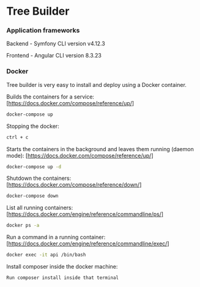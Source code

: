 # Tree Builder

### Application frameworks

Backend - Symfony CLI version v4.12.3

Frontend - Angular CLI version 8.3.23


### Docker
Tree builder is very easy to install and deploy using a Docker container.

Builds the containers for a service: [https://docs.docker.com/compose/reference/up/]

```sh
docker-compose up
```

Stopping the docker:

```sh
ctrl + c
```

Starts the containers in the background and leaves them running (daemon mode): [https://docs.docker.com/compose/reference/up/]

```sh
docker-compose up -d
```

Shutdown the containers: [https://docs.docker.com/compose/reference/down/]

```sh
docker-compose down
```

List all running containers: [https://docs.docker.com/engine/reference/commandline/ps/]

```sh
docker ps -a
```

Run a command in a running container: [https://docs.docker.com/engine/reference/commandline/exec/]

```sh
docker exec -it api /bin/bash
```

Install composer inside the docker machine:

```sh
Run composer install inside that terminal
```

